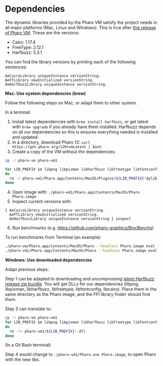 # Dependencies

The dynamic libraries provided by the Pharo VM satisfy the project needs in all major platforms (Mac, Linux and Windows). This is true after [this release of Pharo VM](https://github.com/pharo-project/pharo-vm/releases/tag/v9.0.21). These are the versions:
- Cairo: 1.17.4
- FreeType: 2.12.1
- Harfbuzz: 5.3.1

You can find the library versions by printing each of the following sentences:
```smalltalk
AeCairoLibrary uniqueInstance versionString.
AeFTLibrary newInitialized versionString.
AeHarfbuzzLibrary uniqueInstance versionString.
```

**Mac: Use system dependencies (brew)**

Follow the following steps on Mac, or adapt them to other system.

In a terminal:

1. Install latest dependencies with `brew install harfbuzz`, or get latest with `brew upgrade` if you already have them installed. Harfbuzz depends on all our dependencies so this is ensures everything needed is installed and updated.
2. In a directory, download Pharo 12: `curl https://get.pharo.org/120+vmLatest | bash`
3. Create a copy of the VM without the dependencies:
```bash
cp -r pharo-vm pharo-vm1

for LIB_PREFIX in libpng libpixman libharfbuzz libfreetype libfontconfig libcairo
do 
  rm -v pharo-vm1/Pharo.app/Contents/MacOS/Plugins/${LIB_PREFIX}*dylib  
done
```
4. Open image with: `./pharo-vm1/Pharo.app/Contents/MacOS/Pharo Pharo.image`
5. Inspect current versions with:
```smalltalk
{ AeCairoLibrary uniqueInstance versionString.
  AeFTLibrary newInitialized versionString.
  AeHarfbuzzLibrary uniqueInstance versionString } inspect
```
6. Run benchmarks (e.g. https://github.com/pharo-graphics/BlocBenchs)

To run benchmarks from Terminal (an example):
```bash
./pharo-vm/Pharo.app/Contents/MacOS/Pharo --headless Pharo.image eval "AeBenchFigureGridRunner new run"
./pharo-vm1/Pharo.app/Contents/MacOS/Pharo --headless Pharo.image eval "AeBenchFigureGridRunner new run"
```

**Windows: Use downloaded dependencies**

Adapt previous steps: 

Step 1 can be adapted to downloading and uncompressing [latest Harfbuzz release zip bundle](https://github.com/harfbuzz/harfbuzz/releases).
You will get DLLs for our dependencies (libpng, libpixman, libharfbuzz, libfreetype, libfontconfig, libcairo).
Place them in the same directory as the Pharo image, and the FFI library finder should find them.

Step 3 can translate to:
```bash
cp -r pharo-vm pharo-vm1
for LIB_PREFIX in libpng libpixman libharfbuzz libfreetype libfontconfig libcairo
do 
  rm -fv pharo-vm1/${LIB_PREFIX}*.dll
done
```
(In a Git Bash terminal)

Step 4 would change to `./pharo-vm1/Pharo.exe Pharo.image`, to open Pharo with the new libs.
